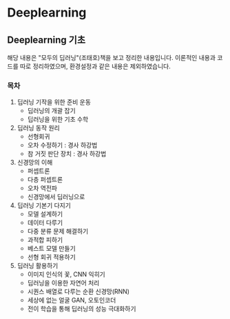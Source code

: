 # Deeplearning

## Deeplearning 기초
해당 내용은 "모두의 딥러닝"(조태호)책을 보고 정리한 내용입니다. 
이론적인 내용과 코드를 따로 정리하였으며, 환경설정과 같은 내용은 제외하였습니다.
 
### 목차
1. 딥러닝 기작을 위한 준비 운동
   - 딥러닝의 개괄 잡기
   - 딥러닝을 위한 기초 수학
2. 딥러닝 동작 원리
   - 선형회귀
   - 오차 수정하기 : 경사 하강법
   - 참 거짓 판단 장치 : 경사 하강법
3. 신경망의 이해
   - 퍼셉트론
   - 다층 퍼셉트론
   - 오차 역전파
   - 신경망에서 딥러닝으로
4. 딥러닝 기본기 다지기
   - 모델 설계하기
   - 데이터 다루기
   - 다중 분류 문제 해결하기
   - 과적합 피하기
   - 베스트 모델 만들기
   - 선형 회귀 적용하기
5. 딥러닝 활용하기
   - 이미지 인식의 꽃, CNN 익히기
   - 딥러닝을 이용한 자연어 처리
   - 시퀀스 배열로 다루는 순환 신경망(RNN)
   - 세상에 없는 얼굴 GAN, 오토인코더
   - 전이 학습을 통해 딥러닝의 성능 극대화하기

